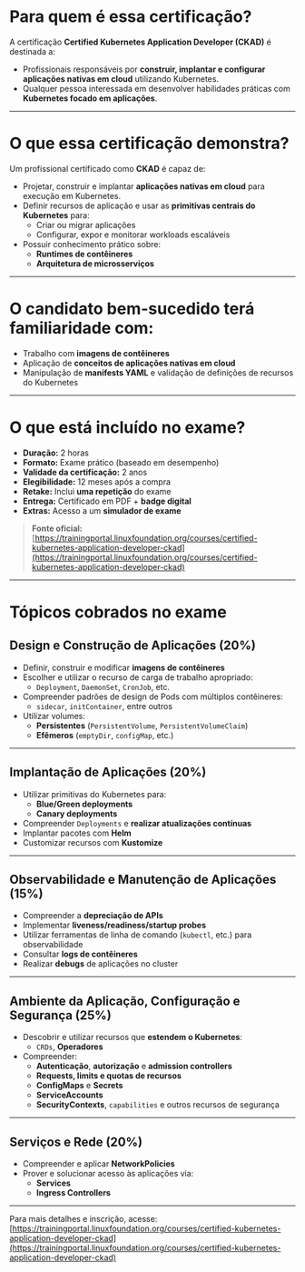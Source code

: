 # Para quem é essa certificação?

A certificação **Certified Kubernetes Application Developer (CKAD)** é destinada a:

- Profissionais responsáveis por **construir, implantar e configurar aplicações nativas em cloud** utilizando Kubernetes.
- Qualquer pessoa interessada em desenvolver habilidades práticas com **Kubernetes focado em aplicações**.

---

# O que essa certificação demonstra?

Um profissional certificado como **CKAD** é capaz de:

- Projetar, construir e implantar **aplicações nativas em cloud** para execução em Kubernetes.
- Definir recursos de aplicação e usar as **primitivas centrais do Kubernetes** para:
  - Criar ou migrar aplicações
  - Configurar, expor e monitorar workloads escaláveis
- Possuir conhecimento prático sobre:
  - **Runtimes de contêineres**
  - **Arquitetura de microsserviços**

---

# O candidato bem-sucedido terá familiaridade com:

- Trabalho com **imagens de contêineres**
- Aplicação de **conceitos de aplicações nativas em cloud**
- Manipulação de **manifests YAML** e validação de definições de recursos do Kubernetes

---

# O que está incluído no exame?

- **Duração:** 2 horas  
- **Formato:** Exame prático (baseado em desempenho)  
- **Validade da certificação:** 2 anos  
- **Elegibilidade:** 12 meses após a compra  
- **Retake:** Inclui **uma repetição** do exame  
- **Entrega:** Certificado em PDF + **badge digital**  
- **Extras:** Acesso a um **simulador de exame**

> **Fonte oficial:**  
> [https://trainingportal.linuxfoundation.org/courses/certified-kubernetes-application-developer-ckad](https://trainingportal.linuxfoundation.org/courses/certified-kubernetes-application-developer-ckad)

---

# Tópicos cobrados no exame

## Design e Construção de Aplicações (20%)

- Definir, construir e modificar **imagens de contêineres**
- Escolher e utilizar o recurso de carga de trabalho apropriado:
  - `Deployment`, `DaemonSet`, `CronJob`, etc.
- Compreender padrões de design de Pods com múltiplos contêineres:
  - `sidecar`, `initContainer`, entre outros
- Utilizar volumes:
  - **Persistentes** (`PersistentVolume`, `PersistentVolumeClaim`)
  - **Efêmeros** (`emptyDir`, `configMap`, etc.)

---

## Implantação de Aplicações (20%)

- Utilizar primitivas do Kubernetes para:
  - **Blue/Green deployments**
  - **Canary deployments**
- Compreender `Deployments` e **realizar atualizações contínuas**
- Implantar pacotes com **Helm**
- Customizar recursos com **Kustomize**

---

## Observabilidade e Manutenção de Aplicações (15%)

- Compreender a **depreciação de APIs**
- Implementar **liveness/readiness/startup probes**
- Utilizar ferramentas de linha de comando (`kubectl`, etc.) para observabilidade
- Consultar **logs de contêineres**
- Realizar **debugs** de aplicações no cluster

---

## Ambiente da Aplicação, Configuração e Segurança (25%)

- Descobrir e utilizar recursos que **estendem o Kubernetes**:
  - `CRDs`, **Operadores**
- Compreender:
  - **Autenticação**, **autorização** e **admission controllers**
  - **Requests, limits e quotas de recursos**
  - **ConfigMaps** e **Secrets**
  - **ServiceAccounts**
  - **SecurityContexts**, `capabilities` e outros recursos de segurança

---

## Serviços e Rede (20%)

- Compreender e aplicar **NetworkPolicies**
- Prover e solucionar acesso às aplicações via:
  - **Services**
  - **Ingress Controllers**

---

Para mais detalhes e inscrição, acesse:  
[https://trainingportal.linuxfoundation.org/courses/certified-kubernetes-application-developer-ckad](https://trainingportal.linuxfoundation.org/courses/certified-kubernetes-application-developer-ckad)

